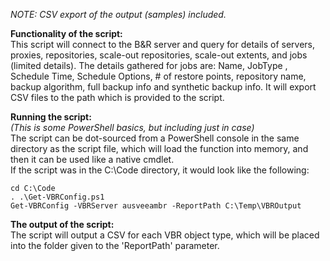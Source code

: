 *NOTE: CSV export of the output (samples) included.*

**Functionality of the script:**  
This script will connect to the B&R server and query for details of servers, proxies, repositories, scale-out repositories,  scale-out extents, and jobs (limited details).
The details gathered for jobs are: Name, JobType , Schedule Time, Schedule Options, # of restore points, repository name, backup algorithm, full backup info and synthetic backup info.
It will export CSV files to the path which is provided to the script.

**Running the script:**  
*(This is some PowerShell basics, but including just in case)*  
The script can be dot-sourced from a PowerShell console in the same directory as the script file, which will load the function into memory, and then it can be used like a native cmdlet.  
If the script was in the C:\Code directory, it would look like the following:  

`cd C:\Code`  
`. .\Get-VBRConfig.ps1  `  
`Get-VBRConfig -VBRServer ausveeambr -ReportPath C:\Temp\VBROutput`

**The output of the script:**  
The script will output a CSV for each VBR object type, which will be placed into the folder given to the 'ReportPath' parameter.
